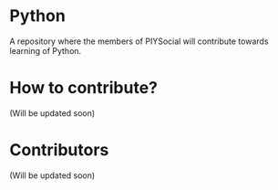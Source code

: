 # Python
A repository where the members of PIYSocial will contribute towards learning of Python.

# How to contribute?
(Will be updated soon)

# Contributors
(Will be updated soon)

